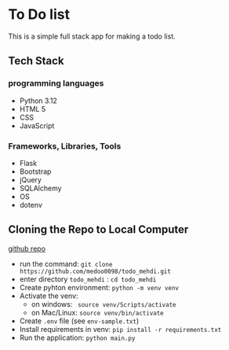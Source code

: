# To Do list 

This is a simple full stack app for making a todo list.

## Tech Stack
### programming languages
- Python 3.12
- HTML 5
- CSS
- JavaScript


### Frameworks, Libraries, Tools
- Flask
- Bootstrap
- jQuery
- SQLAlchemy
- OS
- dotenv

## Cloning the Repo to Local Computer 
[github repo](https://github.com/medoo0098/todo_mehdi.git)

- run the command: `git clone https://github.com/medoo0098/todo_mehdi.git`
- enter directory `todo_mehdi` : `cd todo_mehdi`
- Create pyhton environment: `python -m venv venv`
- Activate the venv:
    - on windows: ` source venv/Scripts/activate`
    - on Mac/Linux: `source venv/bin/activate`
- Create `.env` file (see `env-sample.txt`)
- Install requirements in venv: `pip install -r requirements.txt`
- Run the application: `python main.py`